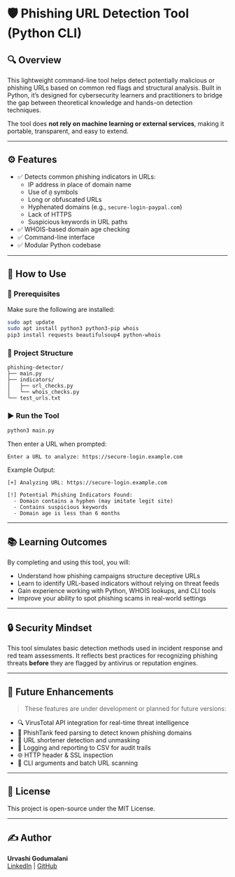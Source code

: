 
# 🛡️ Phishing URL Detection Tool (Python CLI)

## 🔍 Overview

This lightweight command-line tool helps detect potentially malicious or phishing URLs based on common red flags and structural analysis. Built in Python, it’s designed for cybersecurity learners and practitioners to bridge the gap between theoretical knowledge and hands-on detection techniques.

The tool does **not rely on machine learning or external services**, making it portable, transparent, and easy to extend.

---

## ⚙️ Features

- ✅ Detects common phishing indicators in URLs:
  - IP address in place of domain name
  - Use of `@` symbols
  - Long or obfuscated URLs
  - Hyphenated domains (e.g., `secure-login-paypal.com`)
  - Lack of HTTPS
  - Suspicious keywords in URL paths
- ✅ WHOIS-based domain age checking
- ✅ Command-line interface
- ✅ Modular Python codebase

---

## 🚀 How to Use

### 🔧 Prerequisites

Make sure the following are installed:

```bash
sudo apt update
sudo apt install python3 python3-pip whois
pip3 install requests beautifulsoup4 python-whois
```

### 📁 Project Structure

```
phishing-detector/
├── main.py
├── indicators/
│   ├── url_checks.py
│   └── whois_checks.py
└── test_urls.txt
```

### ▶️ Run the Tool

```bash
python3 main.py
```

Then enter a URL when prompted:

```text
Enter a URL to analyze: https://secure-login.example.com
```

Example Output:
```
[+] Analyzing URL: https://secure-login.example.com

[!] Potential Phishing Indicators Found:
  - Domain contains a hyphen (may imitate legit site)
  - Contains suspicious keywords
  - Domain age is less than 6 months
```

---

## 📚 Learning Outcomes

By completing and using this tool, you will:

- Understand how phishing campaigns structure deceptive URLs
- Learn to identify URL-based indicators without relying on threat feeds
- Gain experience working with Python, WHOIS lookups, and CLI tools
- Improve your ability to spot phishing scams in real-world settings

---

## 🔒 Security Mindset

This tool simulates basic detection methods used in incident response and red team assessments. It reflects best practices for recognizing phishing threats **before** they are flagged by antivirus or reputation engines.

---

## 🧭 Future Enhancements

> These features are under development or planned for future versions:

- 🔍 VirusTotal API integration for real-time threat intelligence
- 🧠 PhishTank feed parsing to detect known phishing domains
- 🔗 URL shortener detection and unmasking
- 📝 Logging and reporting to CSV for audit trails
- 🌐 HTTP header & SSL inspection
- 🧪 CLI arguments and batch URL scanning

---

## 📜 License

This project is open-source under the MIT License.

---

## ✍️ Author

**Urvashi Godumalani**  
[LinkedIn](https://www.linkedin.com/in/urvashi-godumalani-043840113/) | [GitHub](https://github.com/pyl0v3r)
